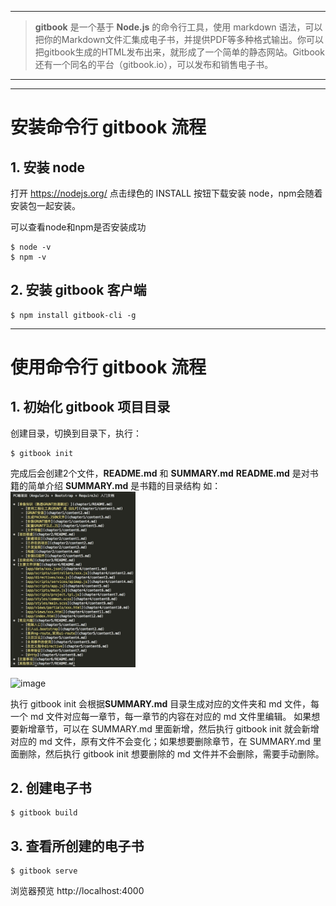 
---
> **gitbook** 是一个基于 **Node.js** 的命令行工具，使用 markdown 语法，可以把你的Markdown文件汇集成电子书，并提供PDF等多种格式输出。你可以把gitbook生成的HTML发布出来，就形成了一个简单的静态网站。Gitbook还有一个同名的平台（gitbook.io），可以发布和销售电子书。

---
---
# 安装命令行 gitbook 流程
## 1. 安装 node
打开 https://nodejs.org/ 点击绿色的 INSTALL 按钮下载安装 node，npm会随着安装包一起安装。

可以查看node和npm是否安装成功

```
$ node -v
$ npm -v
```
## 2. 安装 gitbook 客户端
```
$ npm install gitbook-cli -g
```
  
--- 
# 使用命令行 gitbook 流程
## 1. 初始化 gitbook 项目目录
创建目录，切换到目录下，执行：
```
$ gitbook init
```
完成后会创建2个文件，**README.md** 和 **SUMMARY.md**
**README.md** 是对书籍的简单介绍
**SUMMARY.md** 是书籍的目录结构
如：
<img src="./1.png" alt = "1" title = "图片别名" width = "200"/>

![image](http://gtms01.alicdn.com/tps/i1/TB1OwZ8JXXXXXbDXVXX_0dR.XXX-876-1228.png)

执行 gitbook init 会根据**SUMMARY.md** 目录生成对应的文件夹和 md 文件，每一个 md 文件对应每一章节，每一章节的内容在对应的 md 文件里编辑。
如果想要新增章节，可以在 SUMMARY.md 里面新增，然后执行 gitbook init 就会新增对应的 md 文件，原有文件不会变化；如果想要删除章节，在 SUMMARY.md 里面删除，然后执行 gitbook init 想要删除的 md 文件并不会删除，需要手动删除。

## 2. 创建电子书
```
$ gitbook build
```

## 3. 查看所创建的电子书
```
$ gitbook serve
```
浏览器预览 http://localhost:4000